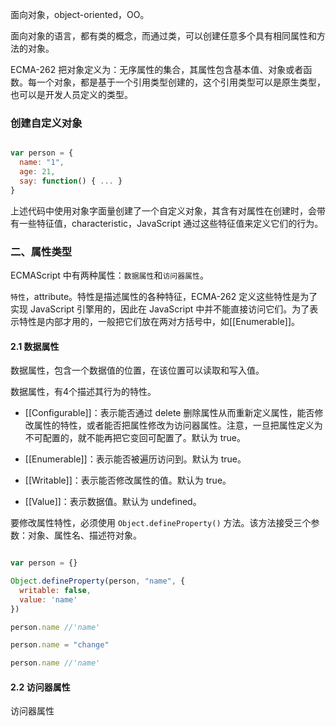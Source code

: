 
面向对象，object-oriented，OO。

面向对象的语言，都有类的概念，而通过类，可以创建任意多个具有相同属性和方法的对象。

ECMA-262 把对象定义为：无序属性的集合，其属性包含基本值、对象或者函数。每一个对象，都是基于一个引用类型创建的，这个引用类型可以是原生类型，也可以是开发人员定义的类型。


### 创建自定义对象

```javascript

var person = {
  name: "1",
  age: 21,
  say: function() { ... }
}

```

上述代码中使用对象字面量创建了一个自定义对象，其含有对属性在创建时，会带有一些特征值，characteristic，JavaScript 通过这些特征值来定义它们的行为。

### 二、属性类型

ECMAScript 中有两种属性：`数据属性`和`访问器属性`。

`特性`，attribute。特性是描述属性的各种特征，ECMA-262 定义这些特性是为了实现 JavaScript 引擎用的，因此在 JavaScript 中并不能直接访问它们。为了表示特性是内部才用的，一般把它们放在两对方括号中，如\[\[Enumerable\]\]。

#### 2.1 数据属性

数据属性，包含一个数据值的位置，在该位置可以读取和写入值。

数据属性，有4个描述其行为的特性。

- \[\[Configurable\]\]：表示能否通过 delete 删除属性从而重新定义属性，能否修改属性的特性，或者能否把属性修改为访问器属性。注意，一旦把属性定义为不可配置的，就不能再把它变回可配置了。默认为 true。

- \[\[Enumerable\]\]：表示能否被遍历访问到。默认为 true。

- \[\[Writable\]\]：表示能否修改属性的值。默认为 true。

- \[\[Value\]\]：表示数据值。默认为 undefined。

要修改属性特性，必须使用 `Object.defineProperty()` 方法。该方法接受三个参数：对象、属性名、描述符对象。

```javascript

var person = {}

Object.defineProperty(person, "name", {
  writable: false,
  value: 'name'
})

person.name //'name'

person.name = "change"

person.name //'name'

```

#### 2.2 访问器属性

访问器属性
